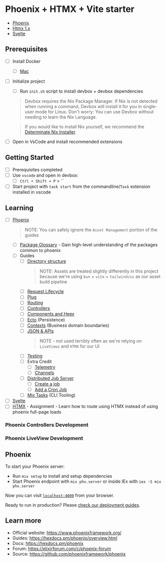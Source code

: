 # Phoenix + HTMX + Vite starter
- [Phoenix](https://www.phoenixframework.org/)
- [Htmx 1.x](https://htmx.org)
- [Svelte](https://svelte.dev/)
## Prerequisites
- [ ] Install Docker
  - [ ] [Mac](https://docs.docker.com/desktop/setup/install/mac-install/)
- [ ] Initialize project
  - [ ] Run `init.sh` script to install devbox + devbox dependencies
  > Devbox requires the Nix Package Manager. If Nix is not detected when running a command, Devbox will install it for you in single-user mode for Linux. Don't worry: You can use Devbox without needing to learn the Nix Language.

  > If you would like to install Nix yourself, we recommend the [Determinate Nix Installer](https://determinate.systems/posts/determinate-nix-installer/).
- [ ] Open in VsCode and install recommended extensions
## Getting Started
- [ ] Prerequisites completed
- [ ] Use `vscode` and open in devbox:
  - [ ] `Ctrl + Shift + P` > ``
- [ ] Start project with `task start` from the commandline/`Task` extension installed in vscode

## Learning
- [ ] [Phoenix](https://hexdocs.pm/phoenix)
  > NOTE: You can safely ignore the `Asset Management` portion of the guides
  - [ ] [Package Glossary](https://hexdocs.pm/phoenix/packages_glossary.html) - Gain high-level understanding of the packages common to phoenix
  - [ ] Guides
    - [ ] [Directory structure](https://hexdocs.pm/phoenix/directory_structure.html) 
      > NOTE: Assets are treated slightly differently in this project because we're using `bun` + `vite` + `tailwindcss` as our asset build pipeline
    - [ ] [Request Lifecycle](https://hexdocs.pm/phoenix/request_lifecycle.html)
    - [ ] [Plug](https://hexdocs.pm/phoenix/plug.html)
    - [ ] [Routing](https://hexdocs.pm/phoenix/routing.html) 
    - [ ] [Controllers](https://hexdocs.pm/phoenix/controllers.html)
    - [ ] [Components and Heex](https://hexdocs.pm/phoenix/components.html)
    - [ ] [Ecto](https://hexdocs.pm/phoenix/ecto.html) (Persistence)
    - [ ] [Contexts](https://hexdocs.pm/phoenix/contexts.html) (Business domain boundaries)
    - [ ] [JSON & APIs](https://hexdocs.pm/phoenix/json_and_apis.html)
      > NOTE - not used terribly often as we're relying on `LiveViews` and `HTMX` for our UI
    - [ ] [Testing](https://hexdocs.pm/phoenix/testing.html)
    - [ ] Extra Credit
      - [ ] [Telemetry](https://hexdocs.pm/phoenix/telemetry.html)
      - [ ] [Channels](https://hexdocs.pm/phoenix/channels.html)
    - [ ] [Distributed Job Server](https://hexdocs.pm/oban/Oban.html)
      - [ ] [Create a job](https://hexdocs.pm/oban/Oban.html#module-defining-workers)
      - [ ] [Add a Cron Job](https://hexdocs.pm/oban/Oban.Plugins.Cron.html#module-using-the-plugin)
    - [ ] [Mix Tasks](https://hexdocs.pm/phoenix/mix_tasks.html) (CLI Tooling)
- [ ] [Svelte](https://svelte.dev/tutorial/svelte/welcome-to-svelte)
- [ ] [HTMX](https://htmx.org/docs/) - Assignment - Learn how to route using HTMX instead of using phoenix full-page loads
### Phoenix Controllers Development
### Phoenix LiveView Development <!-- TODO: Add LiveView support -->


## Phoenix

To start your Phoenix server:

  * Run `mix setup` to install and setup dependencies
  * Start Phoenix endpoint with `mix phx.server` or inside IEx with `iex -S mix phx.server`

Now you can visit [`localhost:4000`](http://localhost:4000) from your browser.

Ready to run in production? Please [check our deployment guides](https://hexdocs.pm/phoenix/deployment.html).

## Learn more

  * Official website: https://www.phoenixframework.org/
  * Guides: https://hexdocs.pm/phoenix/overview.html
  * Docs: https://hexdocs.pm/phoenix
  * Forum: https://elixirforum.com/c/phoenix-forum
  * Source: https://github.com/phoenixframework/phoenix
